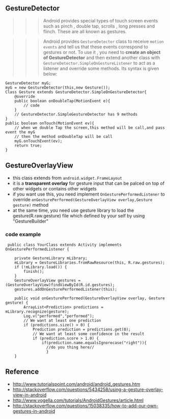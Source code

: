 ## GestureDetector

>>>Android provides special types of touch screen events such as pinch , double tap, scrolls , long presses and flinch. These are all known as gestures.

>>>Android provides `GestureDetector` class to receive `motion events` and tell us that these events correspond to gestures or not. To use it , you need to **create an object of GestureDetector** and then extend another class with `GestureDetector.SimpleOnGestureListener` to act as a listener and override some methods. Its syntax is given below:

    GestureDetector myG;
    myG = new GestureDetector(this,new Gesture());
    Class Gesture extends GestureDetector.SimpleOnGestureDetector{
        @override
        public boolean onDoubleTap(MotionEvent e){
            // code
        }
        // GestureDetector.SimpleGestureDetector has 9 methods
    }
    public boolean onTouch(MotionEvent ev){
        // when we double Tap the screen,this method will be call,and pass event the myG
        // then the method onDoubleTap will be call
        myG.onTouchEvent(ev);
        return true;
    }
    


## GestureOverlayView
 - this class extends from `android.widget.FrameLayout`
 - it is a **transparent overlay** for gesture input that can be palced on top of other widgets or contains other widgets
 - if you want use this, you need implement `OnGesturePerformedListener` to override `onGesturePerformed(GestureOverlayView overlay,Gesture gesture)` method
 - at the same time, you need use gesture library to load the gesture(R.raw.gesture) file which defined by your self by using "GestureBuilder"
 
### code example
    
     public class YourClass extends Activity implements OnGesturePerformedListener {

        private GestureLibrary mLibrary;
        mLibrary = GestureLibraries.fromRawResource(this, R.raw.gestures);
        if (!mLibrary.load()) {
            finish();
        }
        GestureOverlayView gestures =    (GestureOverlayView)findViewById(R.id.gestures);
        gestures.addOnGesturePerformedListener(this);

        public void onGesturePerformed(GestureOverlayView overlay, Gesture gesture) {
            ArrayList<Prediction> predictions = mLibrary.recognize(gesture);
            Log.v("performed","performed");
            // We want at least one prediction
            if (predictions.size() > 0) {
                Prediction prediction = predictions.get(0);
                // We want at least some confidence in the result
                if (prediction.score > 1.0) {
                    if(prediction.name.equalsIgnorecase("right")){
                      //do you thing here//
                      }
        }

## Reference
- http://www.tutorialspoint.com/android/android_gestures.htm
- http://stackoverflow.com/questions/5434258/using-a-gesture-overlay-view-in-android
- http://www.vogella.com/tutorials/AndroidGestures/article.html
- http://stackoverflow.com/questions/15038335/how-to-add-our-own-gestures-in-android